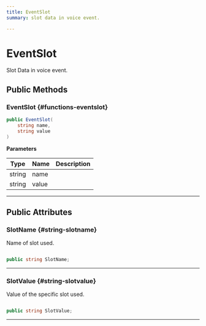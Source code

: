 ```yaml
---
title: EventSlot
summary: slot data in voice event. 

---
```


# EventSlot




Slot Data in voice event.   





## Public Methods

###  EventSlot {#functions-eventslot}

```csharp
public EventSlot(
    string name,
    string value
)
```


**Parameters**

| Type | Name  | Description  | 
|--|--|--|
| string |name||
| string |value||






-----------

## Public Attributes

### SlotName {#string-slotname}

Name of slot used. 

```csharp

public string SlotName;

```






-----------

### SlotValue {#string-slotvalue}

Value of the specific slot used. 

```csharp

public string SlotValue;

```






-----------

